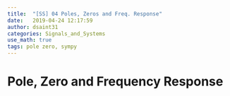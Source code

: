 ```yaml
---
title:  "[SS] 04 Poles, Zeros and Freq. Response"
date:   2019-04-24 12:17:59
author: dsaint31
categories: Signals_and_Systems
use_math: true
tags: pole zero, sympy
---
```


# Pole, Zero and Frequency Response

<script src="https://gist.github.com/dsaint31x/a695c172d61e1117ee8aacc284828fc2.js"></script>

